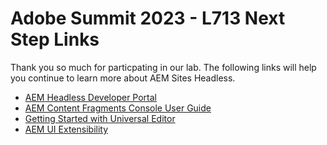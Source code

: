 # Adobe Summit 2023 - L713 Next Step Links

Thank you so much for particpating in our lab. The following links will help you continue to learn more about AEM Sites Headless.

- [AEM Headless Developer Portal](https://experienceleague.adobe.com/landing/experience-manager/headless/developer.html?lang=en)
- [AEM Content Fragments Console User Guide](https://experienceleague.adobe.com/docs/experience-manager-cloud-service/content/sites/administering/content-fragments/content-fragments-console.html?lang=en)
- [Getting Started with Universal Editor](https://experienceleague.adobe.com/docs/experience-manager-cloud-service/content/universal-editor/getting-started.html%3Flang%3Den)
- [AEM UI Extensibility](https://developer.adobe.com/uix/docs/)
